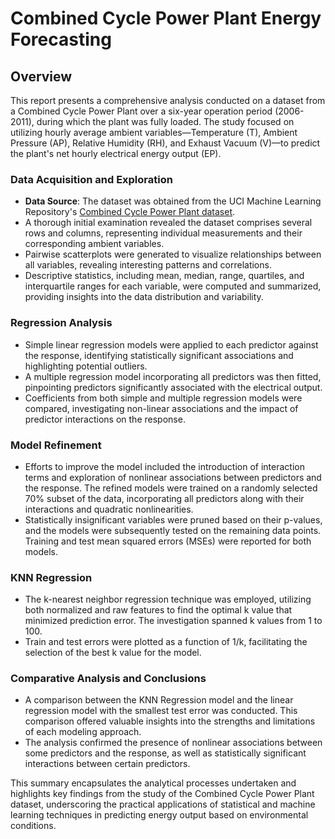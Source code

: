 # Combined Cycle Power Plant Energy Forecasting

## Overview

This report presents a comprehensive analysis conducted on a dataset from a Combined Cycle Power Plant over a six-year operation period (2006-2011), during which the plant was fully loaded. The study focused on utilizing hourly average ambient variables—Temperature (T), Ambient Pressure (AP), Relative Humidity (RH), and Exhaust Vacuum (V)—to predict the plant's net hourly electrical energy output (EP).

### Data Acquisition and Exploration

- **Data Source**: The dataset was obtained from the UCI Machine Learning Repository's [Combined Cycle Power Plant dataset](https://archive.ics.uci.edu/ml/datasets/Combined+Cycle+Power+Plant).
- A thorough initial examination revealed the dataset comprises several rows and columns, representing individual measurements and their corresponding ambient variables.
- Pairwise scatterplots were generated to visualize relationships between all variables, revealing interesting patterns and correlations.
- Descriptive statistics, including mean, median, range, quartiles, and interquartile ranges for each variable, were computed and summarized, providing insights into the data distribution and variability.

### Regression Analysis

- Simple linear regression models were applied to each predictor against the response, identifying statistically significant associations and highlighting potential outliers.
- A multiple regression model incorporating all predictors was then fitted, pinpointing predictors significantly associated with the electrical output.
- Coefficients from both simple and multiple regression models were compared, investigating non-linear associations and the impact of predictor interactions on the response.

### Model Refinement

- Efforts to improve the model included the introduction of interaction terms and exploration of nonlinear associations between predictors and the response. The refined models were trained on a randomly selected 70% subset of the data, incorporating all predictors along with their interactions and quadratic nonlinearities.
- Statistically insignificant variables were pruned based on their p-values, and the models were subsequently tested on the remaining data points. Training and test mean squared errors (MSEs) were reported for both models.

### KNN Regression

- The k-nearest neighbor regression technique was employed, utilizing both normalized and raw features to find the optimal k value that minimized prediction error. The investigation spanned k values from 1 to 100.
- Train and test errors were plotted as a function of 1/k, facilitating the selection of the best k value for the model.

### Comparative Analysis and Conclusions

- A comparison between the KNN Regression model and the linear regression model with the smallest test error was conducted. This comparison offered valuable insights into the strengths and limitations of each modeling approach.
- The analysis confirmed the presence of nonlinear associations between some predictors and the response, as well as statistically significant interactions between certain predictors.

This summary encapsulates the analytical processes undertaken and highlights key findings from the study of the Combined Cycle Power Plant dataset, underscoring the practical applications of statistical and machine learning techniques in predicting energy output based on environmental conditions.
